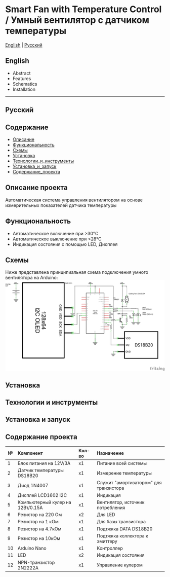 ﻿# Smart Fan with Temperature Control / Умный вентилятор с датчиком температуры

[English](#english) | [Русский](#русский)

## English <a name="english"></a>
- Abstract
- Features  
- Schematics
- Installation


---

## Русский <a name="русский"></a>
## Содержание
- [Описание](#описание-проекта)
- [Функциональность](#функциональность)
- [Схемы](#схемы)
- [Установка](#установка)
- [Технологии_и_инструменты](#технологии-и-инструменты)
- [Установка_и_запуск](#установка-и-запуск)
- [Содержание_проекта](#cодержание-проекта)

## Описание проекта <a name="описание-проекта"></a>
Автоматическая система управления вентилятором на основе измерительных показателей датчика температуры

## Функциональность <a name="функциональность"></a>
- Автоматическое включение при >30°C
- Автоматическое выключение при <28°C
- Индикация состояния c помощью LED, Дисплея

## Схемы <a name="схемы"></a>
Ниже представлена принципиальная схема подключения умного вентилятора на Arduino:
![Схема подключения умного вентилятора](./schematics/smart_fan_arduino_scheme.png)

## Установка <a name="установка"></a>

## Технологии и инструменты <a name="технологии-и-инструменты"></a>

## Установка и запуск <a name="установка-и-запуск"></a>

## Содержание проекта <a name="cодержание-проекта"></a>
|№|Компонент|Кол-во|Назначение|
|-|:--------|:-----|:---------|
|1|Блок питания на 12V/3A|х1|Питание всей системы|
|2|Датчик температуры DS18B20|х1|Измерение температуры|
|3|Диод 1N4007|х1|Служит "амортизатором" для транзистора|
|4|Дисплей LCD1602 I2C|х1|Индикация|
|5|Компьютерный кулер на 12Вт/0.15А|х1|Вентилятор, источник потребления|
|6|Резистор на 220 Ом|х2|Для LED|
|7|Резистор на 1 кОм|х1|Для базы транзистора|
|8|Резистор на 4.7кОм|х1|Подтяжка DATA DS18B20|
|9|Резистор на 10кОм|х1|Подтяжка коллектора к эмиттеру|
|10|Arduino Nano|х1|Контроллер|
|11|LED|х2|Индикация состояния|
|12|NPN-транзистор 2N2222А|х1|Управление кулером|

